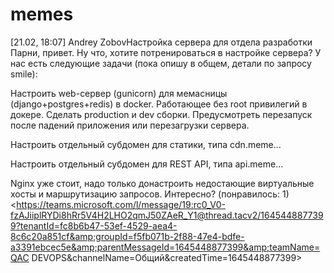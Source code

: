 # memes

[21.02, 18:07] Andrey ZobovНастройка сервера для отдела разработки
    Парни, привет.
Ну что, хотите потренироваться в настройке сервера?
У нас есть следующие задачи (пока опишу в общем, детали по запросу smile):


	
Настроить web-сервер (gunicorn) для мемасницы (django+postgres+redis) в docker. Работающее без root привилегий в докере. Сделать production и dev сборки. Предусмотреть перезапуск после падений приложения или перезагрузки сервера. 
	
Настроить отдельный субдомен для статики, типа cdn.meme... 
	
Настроить отдельный субдомен для REST API, типа api.meme...

Nginx уже стоит, надо только донастроить недостающие виртуальные хосты и маршрутизацию запросов. Интересно?
(понравилось: 1)<https://teams.microsoft.com/l/message/19:rc0_V0-fzAJiiplRYDi8hRr5V4H2LHO2qmJ50ZAeR_Y1@thread.tacv2/1645448877399?tenantId=fc8b6b47-53ef-4529-aea4-8c6c20a851cf&amp;groupId=f5fb071b-2f88-47e4-bdfe-a3391ebcec5e&amp;parentMessageId=1645448877399&amp;teamName=QAC DEVOPS&amp;channelName=Общий&amp;createdTime=1645448877399>
